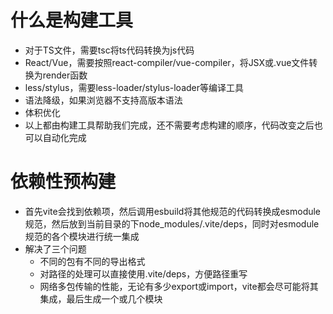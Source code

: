 # 什么是构建工具
- 对于TS文件，需要tsc将ts代码转换为js代码
- React/Vue，需要按照react-compiler/vue-compiler，将JSX或.vue文件转换为render函数
- less/stylus，需要less-loader/stylus-loader等编译工具
- 语法降级，如果浏览器不支持高版本语法
- 体积优化
- 以上都由构建工具帮助我们完成，还不需要考虑构建的顺序，代码改变之后也可以自动化完成

# 依赖性预构建
- 首先vite会找到依赖项，然后调用esbuild将其他规范的代码转换成esmodule规范，然后放到当前目录的下node_modules/.vite/deps，同时对esmodule规范的各个模块进行统一集成
- 解决了三个问题
  - 不同的包有不同的导出格式
  - 对路径的处理可以直接使用.vite/deps，方便路径重写
  - 网络多包传输的性能，无论有多少export或import，vite都会尽可能将其集成，最后生成一个或几个模块